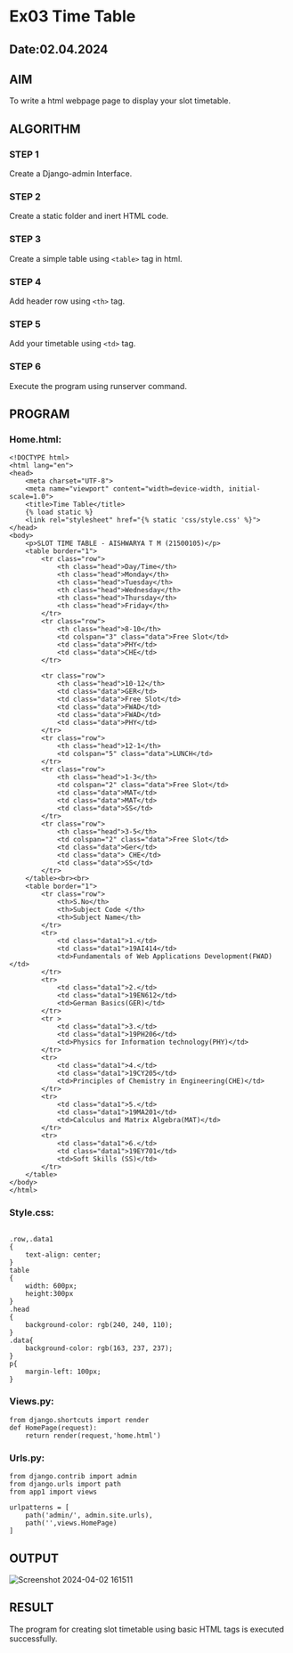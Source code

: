 # Ex03 Time Table
## Date:02.04.2024

## AIM
To write a html webpage page to display your slot timetable.

## ALGORITHM
### STEP 1
Create a Django-admin Interface.

### STEP 2
Create a static folder and inert HTML code.

### STEP 3
Create a simple table using ```<table>``` tag in html.

### STEP 4
Add header row using ```<th>``` tag.

### STEP 5
Add your timetable using ```<td>``` tag.

### STEP 6
Execute the program using runserver command.

## PROGRAM
### Home.html:
```
<!DOCTYPE html>
<html lang="en">
<head>
    <meta charset="UTF-8">
    <meta name="viewport" content="width=device-width, initial-scale=1.0">
    <title>Time Table</title>
    {% load static %}
    <link rel="stylesheet" href="{% static 'css/style.css' %}">
</head>
<body>
    <p>SLOT TIME TABLE - AISHWARYA T M (21500105)</p>
    <table border="1">
        <tr class="row">
            <th class="head">Day/Time</th>
            <th class="head">Monday</th>
            <th class="head">Tuesday</th>
            <th class="head">Wednesday</th>
            <th class="head">Thursday</th>
            <th class="head">Friday</th>
        </tr>
        <tr class="row">
            <th class="head">8-10</th>
            <td colspan="3" class="data">Free Slot</td>
            <td class="data">PHY</td>
            <td class="data">CHE</td>
        </tr>
        
        <tr class="row">
            <th class="head">10-12</th>
            <td class="data">GER</td>
            <td class="data">Free Slot</td>
            <td class="data">FWAD</td>
            <td class="data">FWAD</td>
            <td class="data">PHY</td>
        </tr>
        <tr class="row">
            <th class="head">12-1</th>
            <td colspan="5" class="data">LUNCH</td>
        </tr>
        <tr class="row">
            <th class="head">1-3</th>
            <td colspan="2" class="data">Free Slot</td>
            <td class="data">MAT</td>
            <td class="data">MAT</td>
            <td class="data">SS</td>
        </tr>
        <tr class="row">
            <th class="head">3-5</th>
            <td colspan="2" class="data">Free Slot</td>
            <td class="data">Ger</td>
            <td class="data"> CHE</td>
            <td class="data">SS</td>
        </tr>
    </table><br><br>
    <table border="1">
        <tr class="row">
            <th>S.No</th>
            <th>Subject Code </th>
            <th>Subject Name</th>
        </tr>
        <tr>
            <td class="data1">1.</td>
            <td class="data1">19AI414</td>
            <td>Fundamentals of Web Applications Development(FWAD)</td>
        </tr>
        <tr>
            <td class="data1">2.</td>
            <td class="data1">19EN612</td>
            <td>German Basics(GER)</td>
        </tr>
        <tr >
            <td class="data1">3.</td>
            <td class="data1">19PH206</td>
            <td>Physics for Information technology(PHY)</td>
        </tr>
        <tr>
            <td class="data1">4.</td>
            <td class="data1">19CY205</td>
            <td>Principles of Chemistry in Engineering(CHE)</td>
        </tr>
        <tr>
            <td class="data1">5.</td>
            <td class="data1">19MA201</td>
            <td>Calculus and Matrix Algebra(MAT)</td>
        </tr>
        <tr>
            <td class="data1">6.</td>
            <td class="data1">19EY701</td>
            <td>Soft Skills (SS)</td>
        </tr>
    </table>
</body>
</html>
```
### Style.css:
```

.row,.data1
{
    text-align: center;
}
table
{
    width: 600px;
    height:300px
}
.head
{
    background-color: rgb(240, 240, 110);
}
.data{
    background-color: rgb(163, 237, 237);
}
p{
    margin-left: 100px;
}
```

### Views.py:
```
from django.shortcuts import render
def HomePage(request):
    return render(request,'home.html')
```

### Urls.py:
```
from django.contrib import admin
from django.urls import path
from app1 import views

urlpatterns = [
    path('admin/', admin.site.urls),
    path('',views.HomePage)
]
```

## OUTPUT
![Screenshot 2024-04-02 161511](https://github.com/Aishwarya-TM/Web-Ex-3/assets/127846109/cf27324e-3f50-4e2f-ba7f-7cec15327b32)


## RESULT
The program for creating slot timetable using basic HTML tags is executed successfully.
